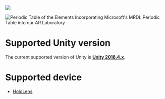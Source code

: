 [![](http://img.youtube.com/vi/VeYEj6O6RxI/0.jpg)](http://www.youtube.com/watch?v=VeYEj6O6RxI "ARChemLab")

<img src="https://github.com/Microsoft/MRDesignLabs_Unity_PeriodicTable/blob/master/External/ReadMeImages/PeriodicTable_Hero.jpg" alt="Periodic Table of the Elements">
Incorporating Microsoft's MRDL Periodic Table into our AR Laboratory

# Supported Unity version
The current supported version of Unity is [**Unity 2018.4.x**](https://unity3d.com/unity/qa/lts-releases?version=2018.4). 

# Supported device
- [HoloLens](https://www.hololens.com)
